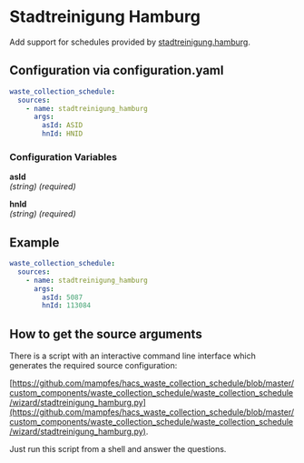 # Stadtreinigung Hamburg

Add support for schedules provided by [stadtreinigung.hamburg](https://www.stadtreinigung.hamburg/).

## Configuration via configuration.yaml

```yaml
waste_collection_schedule:
  sources:
    - name: stadtreinigung_hamburg
      args:
        asId: ASID
        hnId: HNID
```

### Configuration Variables

**asId**<br>
*(string) (required)*

**hnId**<br>
*(string) (required)*

## Example

```yaml
waste_collection_schedule:
  sources:
    - name: stadtreinigung_hamburg
      args:
        asId: 5087
        hnId: 113084
```

## How to get the source arguments

There is a script with an interactive command line interface which generates the required source configuration:

[https://github.com/mampfes/hacs_waste_collection_schedule/blob/master/custom_components/waste_collection_schedule/waste_collection_schedule/wizard/stadtreinigung_hamburg.py](https://github.com/mampfes/hacs_waste_collection_schedule/blob/master/custom_components/waste_collection_schedule/waste_collection_schedule/wizard/stadtreinigung_hamburg.py).

Just run this script from a shell and answer the questions.
